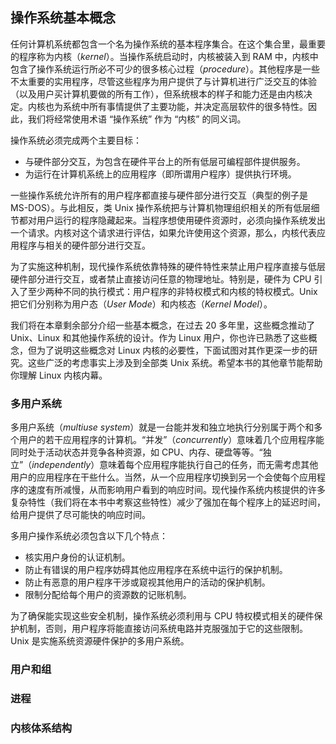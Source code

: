 ## 操作系统基本概念

任何计算机系统都包含一个名为操作系统的基本程序集合。在这个集合里，最重要的程序称为内核（*kernel*）。当操作系统启动时，内核被装入到 RAM 中，内核中包含了操作系统运行所必不可少的很多核心过程（*procedure*）。其他程序是一些不太重要的实用程序，尽管这些程序为用户提供了与计算机进行广泛交互的体验（以及用户买计算机要做的所有工作），但系统根本的样子和能力还是由内核决定。内核也为系统中所有事情提供了主要功能，并决定高层软件的很多特性。因此，我们将经常使用术语 “操作系统” 作为 “内核” 的同义词。

操作系统必须完成两个主要目标：
- 与硬件部分交互，为包含在硬件平台上的所有低层可编程部件提供服务。
- 为运行在计算机系统上的应用程序（即所谓用户程序）提供执行环境。

一些操作系统允许所有的用户程序都直接与硬件部分进行交互（典型的例子是 MS-DOS）。与此相反，类 Unix 操作系统把与计算机物理组织相关的所有低层细节都对用户运行的程序隐藏起来。当程序想使用硬件资源时，必须向操作系统发出一个请求。内核对这个请求进行评估，如果允许使用这个资源，那么，内核代表应用程序与相关的硬件部分进行交互。

为了实施这种机制，现代操作系统依靠特殊的硬件特性来禁止用户程序直接与低层硬件部分进行交互，或者禁止直接访问任意的物理地址。特别是，硬件为 CPU 引入了至少两种不同的执行模式：用户程序的非特权模式和内核的特权模式。Unix 把它们分别称为用户态（*User Mode*）和内核态（*Kernel Model*）。

我们将在本章剩余部分介绍一些基本概念，在过去 20 多年里，这些概念推动了 Unix、Linux 和其他操作系统的设计。作为 Linux 用户，你也许已熟悉了这些概念，但为了说明这些概念对 Linux 内核的必要性，下面试图对其作更深一步的研究。这些广泛的考虑事实上涉及到全部类 Unix 系统。希望本书的其他章节能帮助你理解 Linux 内核内幕。

### 多用户系统

多用户系统（*multiuse system*）就是一台能并发和独立地执行分别属于两个和多个用户的若干应用程序的计算机。“并发”（*concurrently*）意味着几个应用程序能同时处于活动状态并竞争各种资源，如 CPU、内存、硬盘等等。“独立”（*independently*）意味着每个应用程序能执行自己的任务，而无需考虑其他用户的应用程序在干些什么。当然，从一个应用程序切换到另一个会使每个应用程序的速度有所减慢，从而影响用户看到的响应时间。现代操作系统内核提供的许多复杂特性（我们将在本书中考察这些特性）减少了强加在每个程序上的延迟时间，给用户提供了尽可能快的响应时间。

多用户操作系统必须包含以下几个特点：
- 核实用户身份的认证机制。
- 防止有错误的用户程序妨碍其他应用程序在系统中运行的保护机制。
- 防止有恶意的用户程序干涉或窥视其他用户的活动的保护机制。
- 限制分配给每个用户的资源数的记账机制。

为了确保能实现这些安全机制，操作系统必须利用与 CPU 特权模式相关的硬件保护机制，否则，用户程序将能直接访问系统电路并克服强加于它的这些限制。Unix 是实施系统资源硬件保护的多用户系统。

### 用户和组

### 进程

### 内核体系结构


